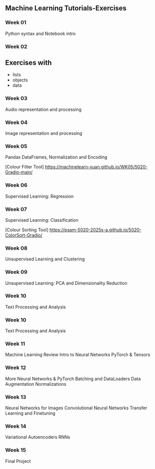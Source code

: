 ## Machine Learning Tutorials-Exercises


### Week 01
Python syntax and Notebook intro

### Week 02
## Exercises with

- lists
- objects
- data

### Week 03
Audio representation and processing

### Week 04
Image representation and processing

### Week 05
Pandas DataFrames, Normalization and Encoding

[Colour Filter Tool] https://machinelearn-xuan.github.io/WK05/5020-Gradio-main/

### Week 06
Supervised Learning: Regression

### Week 07
Supervised Learning: Classification

[Colour Sorting Tool] https://psam-5020-2025s-a.github.io/5020-ColorSort-Gradio/

### Week 08
Unsupervised Learning and Clustering

### Week 09
Unsupervised Learning: PCA and Dimensionality Reduction

### Week 10
Text Processing and Analysis

### Week 10
Text Processing and Analysis


### Week 11
Machine Learning Review
Intro to Neural Networks
PyTorch & Tensors

### Week 12
More Neural Networks & PyTorch
Batching and DataLoaders
Data Augmentation
Normalizations

### Week 13
Neural Networks for Images
Convolutional Neural Networks
Transfer Learning and Finetuning

### Week 14
Variational Autoencoders
RNNs

### Week 15
Final Project
